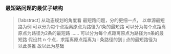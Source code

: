### 最短路问题的最优子结构


>[!abstract] 从动态规划的角度看 
最短路问题，分的更细一点，
以单源最短路为例
可以分为每个点距离原点为路径为1条的最短路
可以分为每个点距离原点为路径为2条的最短路
......
可以分为每个点距离原点为路径为n条的最短路
假设共 n 个点，求距离原点距离为 i 条路径的到 j 点的最短路径为                               
以此类推
故以此为基础






